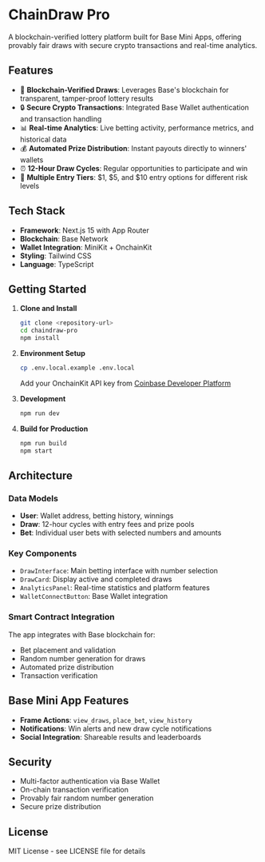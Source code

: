 # ChainDraw Pro

A blockchain-verified lottery platform built for Base Mini Apps, offering provably fair draws with secure crypto transactions and real-time analytics.

## Features

- 🔗 **Blockchain-Verified Draws**: Leverages Base's blockchain for transparent, tamper-proof lottery results
- 🔒 **Secure Crypto Transactions**: Integrated Base Wallet authentication and transaction handling
- 📊 **Real-time Analytics**: Live betting activity, performance metrics, and historical data
- 💰 **Automated Prize Distribution**: Instant payouts directly to winners' wallets
- ⏰ **12-Hour Draw Cycles**: Regular opportunities to participate and win
- 🎯 **Multiple Entry Tiers**: $1, $5, and $10 entry options for different risk levels

## Tech Stack

- **Framework**: Next.js 15 with App Router
- **Blockchain**: Base Network
- **Wallet Integration**: MiniKit + OnchainKit
- **Styling**: Tailwind CSS
- **Language**: TypeScript

## Getting Started

1. **Clone and Install**
   ```bash
   git clone <repository-url>
   cd chaindraw-pro
   npm install
   ```

2. **Environment Setup**
   ```bash
   cp .env.local.example .env.local
   ```
   
   Add your OnchainKit API key from [Coinbase Developer Platform](https://portal.cdp.coinbase.com/)

3. **Development**
   ```bash
   npm run dev
   ```

4. **Build for Production**
   ```bash
   npm run build
   npm start
   ```

## Architecture

### Data Models

- **User**: Wallet address, betting history, winnings
- **Draw**: 12-hour cycles with entry fees and prize pools
- **Bet**: Individual user bets with selected numbers and amounts

### Key Components

- `DrawInterface`: Main betting interface with number selection
- `DrawCard`: Display active and completed draws
- `AnalyticsPanel`: Real-time statistics and platform features
- `WalletConnectButton`: Base Wallet integration

### Smart Contract Integration

The app integrates with Base blockchain for:
- Bet placement and validation
- Random number generation for draws
- Automated prize distribution
- Transaction verification

## Base Mini App Features

- **Frame Actions**: `view_draws`, `place_bet`, `view_history`
- **Notifications**: Win alerts and new draw cycle notifications
- **Social Integration**: Shareable results and leaderboards

## Security

- Multi-factor authentication via Base Wallet
- On-chain transaction verification
- Provably fair random number generation
- Secure prize distribution

## License

MIT License - see LICENSE file for details
